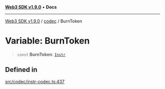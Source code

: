 [**Web3 SDK v1.9.0**](../../../README.md) • **Docs**

***

[Web3 SDK v1.9.0](../../../globals.md) / [codec](../README.md) / BurnToken

# Variable: BurnToken

> `const` **BurnToken**: [`Instr`](../type-aliases/Instr.md)

## Defined in

[src/codec/instr-codec.ts:437](https://github.com/Mystic-Nayy/alephium-web3/blob/c1afd789a197ce5fe21f08c2965942090157c33d/packages/web3/src/codec/instr-codec.ts#L437)
